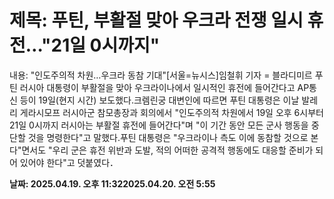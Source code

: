 # **제목: 푸틴, 부활절 맞아 우크라 전쟁 일시 휴전…"21일 0시까지"**

  내용: "인도주의적 차원…우크라 동참 기대"[서울=뉴시스]임철휘 기자 = 블라디미르 푸틴 러시아 대통령이 부활절을 맞아 우크라이나에서 일시적인 휴전에 들어간다고 AP통신 등이 19일(현지 시간) 보도했다.크렘린궁 대변인에 따르면 푸틴 대통령은 이날 발레리 게라시모프 러시아군 참모총장과 회의에서 "인도주의적 차원에서 19일 오후 6시부터 21일 0시까지 러시아는 부활절 휴전에 들어간다"며 "이 기간 동안 모든 군사 행동을 중단할 것을 명령한다"고 말했다.푸틴 대통령은 "우크라이나 측도 이에 동참할 것으로 본다"면서도 "우리 군은 휴전 위반과 도발, 적의 어떠한 공격적 행동에도 대응할 준비가 되어 있어야 한다"고 덧붙였다．

  **날짜: 2025.04.19. 오후 11:322025.04.20. 오전 5:55**